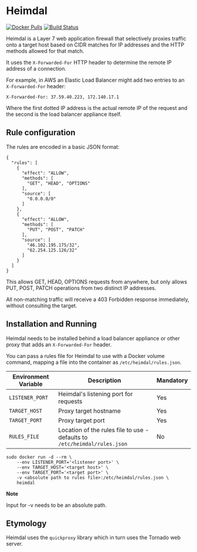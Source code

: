 # Heimdal

[![Docker Pulls](https://img.shields.io/docker/pulls/fractos/heimdal.svg?style=for-the-badge)](https://hub.docker.com/r/fractos/heimdal/)
[![Build Status](https://travis-ci.org/fractos/heimdal.svg?branch=master)](https://travis-ci.org/fractos/heimdal)

Heimdal is a Layer 7 web application firewall that selectively proxies traffic onto a target host based on CIDR matches for IP addresses and the HTTP methods allowed for that match.

It uses the `X-Forwarded-For` HTTP header to determine the remote IP address of a connection.

For example, in AWS an Elastic Load Balancer might add two entries to an `X-Forwarded-For` header:

```
X-Forwarded-For: 37.59.40.223, 172.140.17.1
```

Where the first dotted IP address is the actual remote IP of the request and the second is the load balancer appliance itself.

## Rule configuration

The rules are encoded in a basic JSON format:

```
{
  "rules": [
    {
      "effect": "ALLOW",
      "methods": [
        "GET", "HEAD", "OPTIONS"
      ],
      "source": [
        "0.0.0.0/0"
      ]
    },
    {
      "effect": "ALLOW",
      "methods": [
        "PUT", "POST", "PATCH"
      ],
      "source": [
        "46.102.195.175/32",
        "62.254.125.126/32"
      ]
    }
  ]
}
```

This allows GET, HEAD, OPTIONS requests from anywhere, but only allows PUT, POST, PATCH operations from two distinct IP addresses.

All non-matching traffic will receive a 403 Forbidden response immediately, without consulting the target.

## Installation and Running

Heimdal needs to be installed behind a load balancer appliance or other proxy that adds an `X-Forwarded-For` header.

You can pass a rules file for Heimdal to use with a Docker volume command, mapping a file into the container as `/etc/heimdal/rules.json`.

| Environment Variable | Description                                                               | Mandatory |
|----------------------|---------------------------------------------------------------------------|-----------|
| `LISTENER_PORT`      | Heimdal's listening port for requests                                     | Yes       |
| `TARGET_HOST`        | Proxy target hostname                                                     | Yes       |
| `TARGET_PORT`        | Proxy target port                                                         | Yes       |
| `RULES_FILE`         | Location of the rules file to use - defaults to `/etc/heimdal/rules.json` | No        |

```
sudo docker run -d --rm \
    --env LISTENER_PORT='<listener port>' \
    --env TARGET_HOST='<target host>' \
    --env TARGET_PORT='<target port>' \
    -v <absolute path to rules file>:/etc/heimdal/rules.json \
    heimdal
```

**Note**

Input for -v needs to be an absolute path.

## Etymology

Heimdal uses the `quickproxy` library which in turn uses the Tornado web server.

